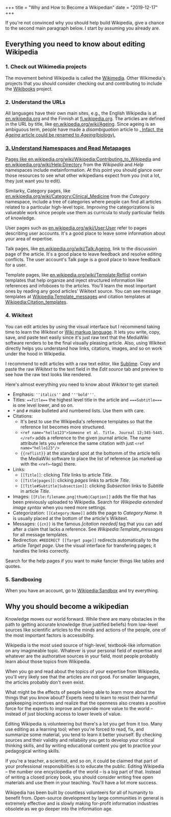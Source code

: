 +++
title = "Why and How to Become a Wikipedian"
date = "2019-12-17"
+++

If you're not convinced why you should help build Wikipedia, give a chance to the second main paragraph below. I start by assuming you already are.

## Everything you need to know about editing Wikipedia

### 1. Check out Wikimedia projects

The movement behind Wikipedia is called the <a href="https://www.wikimedia.org/" target="_blank">Wikimedia</a>. Other Wikimedia's projects that you should consider checking out and contributing to include the <a href="https://www.wikibooks.org/" target="_blank">Wikibooks</a> project.

### 2. Understand the URLs

All languages have their own main sites, e.g., the English Wikipedia is at <a href="https://en.wikipedia.org/" target="_blank">en.wikipedia.org</a> and the Finnish at <a href="https://fi.wikipedia.org/" target="_blank">fi.wikipedia.org</a>. The articles are defined in the URL by title, like <a href="https://en.wikipedia.org/wiki/Ageing/" target="_blank">en.wikipedia.org/wiki/Ageing</a>. Since ageing is an ambiguous term, people have made a _disambiguation_ article to <a href="https://en.wikipedia.org/wiki/Ageing_(disambiguation)" target="_blank">. Infact, the _Ageing_ article could be renamed to _Ageing_(biology).

### 3. Understand Namespaces and Read Metapages

Pages like <a href="https://en.wikipedia.org/wiki/Wikipedia:Contributing_to_Wikipedia" target="_blank">en.wikipedia.org/wiki/Wikipedia:Contributing_to_Wikipedia</a> and <a href="https://en.wikipedia.org/wiki/Help:Directory" target="_blank">en.wikipedia.org/wiki/Help:Directory</a> from the _Wikipedia_ and _Help_ namespaces include metainformation. At this point you should glance over those resources to see what other wikipedians expect from you (not a lot, they just want you to edit).

Similarky, Category pages, like <a href="https://en.wikipedia.org/wiki/Category:Clinical_Medicine" target="_blank">en.wikipedia.org/wiki/Category:Clinical\_Medicine</a> from the _Category_ namespace, include a tree of categories where people can find all articles related to a particular high-level topic. Improving the categorizations is valueable work since people use them as curricula to study particular fields of knowledge.

User pages such as <a href="https://en.wikipedia.org/wiki/User:User" target="_blank">en.wikipedia.org/wiki/User:User</a> refer to pages describing user accounts. It's a good place to leave some information about your area of expertise. 

Talk pages, like <a href="https://en.wikipedia.org/wiki/Talk:Ageing" target="_blank">en.wikipedia.org/wiki/Talk:Ageing</a>, link to the discussion page of the article. It's a good place to leave feedback and resolve editing conflicts. The user account's Talk page is a good place to leave feedback for a user.

Template pages, like <a href="https://en.wikipedia.org/wiki/Template:Reflist" target="_blank">en.wikipedia.org/wiki/Template:Reflist</a> contain templates that help organize and inject structured information like references and infoboxes to the articles. You'll learn the most important ones by reading any good articles' Wikitext source. You can see message templates at <a href="https://en.wikipedia.org/wiki/Wikipedia:Template_messages">Wikipedia:Template\_messages</a> and citation templates at <a href="https://en.wikipedia.org/wiki/Wikipedia:Citation_templates">Wikipedia:Citation\_templates</a>.

### 4. Wikitext

You can edit articles by using the visual interface but I recommend taking time to learn the _Wikitext_ or <a href="https://en.wikipedia.org/wiki/Help:Cheatsheet" target="_blank">Wiki markup language</a>. It lets you write, copy, save, and paste text easily since it's just raw text that the MediaWiki software renders to be the final visually pleasing article. Also, using Wikitext directly helps you understand how links, citations, images, and so on work under the hood in Wikipedia.

I recommend to edit articles with a raw text editor, like <a href="https://www.sublimetext.com/"> Sublime</a>. Copy and paste the raw _Wikitext_ to the text field in the _Edit source_ tab and preview to see how the raw text looks like rendered.

Here's almost everything you need to know about _Wikitext_ to get started:

* Emphasis: `''italics''` and `'''bold'''`.
* Titles: `==Title==` the highest level title in the article and `===Subtitle===` is one level lower, and so on.
* `*` and `#` make bulleted and numbered lists. Use them with care.
* Citations:
	* It's best to use the Wikipedia's reference templates so that the reference list becomes more structured.
	* `<ref name="hello123">Someone et al. Title. Journal 12;345-5445.</ref>` adds a reference to the given journal article. The name attribute lets you reference the same citation with just `<ref name="hello123"/>`
	* `{{reflist}}` at the standard spot at the bottomm of the article tells the MediaWiki software to place the list of reference (as marked up with the `<ref>`-tags) there.
* Links:
	* `[[Title]]`: clicking _Title_ links to article _Title_.
	* `[[Title|pages]]`: clicking _pages_ links to article _Title_.
	* `[[Title#Subtitle|Subsection]]`: clicking _Subsection_ links to _Subtitle_ in article _Title_.
* Images: `[[File:filename.png|thumb|Caption]]` adds the file that has been previously uploaded to Wikipedia. Search for _Wikipedia extended image syntax_ when you need more settings.
* Categorization: `[[Category:Name]]` adds the page to _Category:Name_. It is usually placed at the bottom of the article's Wikitext.
* Messages: `{{cn}}` is the famous _[citation needed]_ tag that you can add after a claim that lacks a reference. See _Wikipedia:Template\_messages_ for all message templates.
* Redirection: `#REDIRECT [[Target page]]` redirects automatically to the article _Target page_. Use the visual interface for transfering pages; it handles the links correctly.

Search for the help pages if you want to make fancier things like tables and quotes.

### 5. Sandboxing

When you have an account, go to <a href="https://en.wikipedia.org/wiki/Wikipedia:Sandbox" target="_blank">Wikipedia:Sandbox</a> and try everything.

## Why you should become a wikipedian

Knowledge moves our world forward. While there are many obstacles in the path to getting accurate knowledge (true justified beliefs) from low-level sources like scientific articles to the minds and actions of the people, one of the most important factors is accessibility.

Wikipedia is the most used source of high-level, textbook-like information on any imagineable topic. Whatever is your personal field of expertise and whatever are the authorative sources in your field, most people probably learn about those topics from Wikipedia.

When you go and read about the topics of your expertise from Wikipedia, you'll very likely see that the articles are not good. For smaller languages, the articles probably don't even exist.

What might be the effects of people being able to learn more about the things that you know about? Experts need to learn to resist their harmful gatekeeping incentives and realize that the openness also creates a positive force for the experts to improve and provide more value to the world – instead of just blocking access to lower levels of value.

Editing Wikipedia is volunteering but there's a lot you get from it too. Many use editing as a learning tool; when you're forced to read, fix, and summarize some material, you tend to learn it better yourself. By checking sources and their validity and reliability you get to develop your critical thinking skills, and by writing educational content you get to practice your pedagogical writing skills.

If you're a teacher, a scientist, and so on, it could be claimed that part of your professional responsibilities is to educate the public. Editing Wikipedia – the number one encyclopedia of the world – is a big part of that. Instead of writing a closed pricey book, you should consider writing free open materials and use them in your teaching. You'll have a lot more success.

Wikipedia has been built by countless volunteers for all of humanity to benefit from. Open-source development by large communities in general is extremely effective and is slowly making for-profit information industries obsolete as we go deeper into the information age.